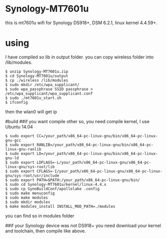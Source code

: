 # Synology-MT7601u

this is mt7601u wifi for Synology DS918+, DSM 6.2.1, linux kernel 4.4.59+.

# using
I have compiled so lib in output folder. 
you can copy  wireless folder into /lib/modules. 
```shell
$ unzip Synology-MT7601u.zip
$ cd Synology-MT7601u/output
$ cp ./wireless /lib/modules
$ sudo mkdir /etc/wpa_supplicant/
$ sudo wpa_passphrase SSID passphrase > /etc/wpa_supplicant/wpa_supplicant.conf
$ sudo ./mt7601u_start.sh
$ ifconfig
```
then the wlan0 will get ip

#build
##if you want compile other so, you need compile kernel, I use Ubuntu 14.04
```shell
$ sudo export CC=/your_path/x86_64-pc-linux-gnu/bin/x86_64-pc-linux-gnu-gcc
$ sudo export RANLIB=/your_path/x86_64-pc-linux-gnu/bin/x86_64-pc-linux-gnu-ranlib
$ sudo export LD=/your_path/x86_64-pc-linux-gnu/bin/x86_64-pc-linux-gnu-ld
$ sudo export LDFLAGS=-L/your_path/x86_64-pc-linux-gnu/x86_64-pc-linux-gnu/sys-root/lib
$ sudo export CFLAGS=-I/your_path/x86_64-pc-linux-gnu/x86_64-pc-linux-gnu/sys-root/usr/include
$ sudo export PATH=$PATH:/your_path/x86_64-pc-linux-gnu/bin/
$ sudo cd Synology-MT7601u/kernel/linux-4.4.x
$ sudo cp SynoBuildConf/apollolake .config
$ sudo make menuconfig
$ sudo make modules
$ sudo mkdir modules
$ make modules_install INSTALL_MOD_PATH=./modules
```
you can find so in modules folder

##if your Synology device was not DS918+ 
you need download your kernel and toolchain, then compile like above.
